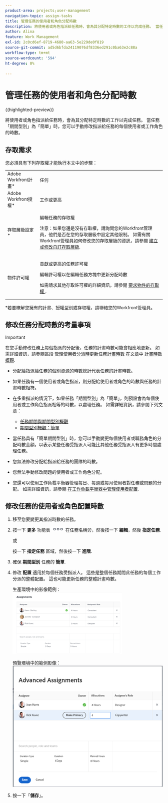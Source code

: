 ```yaml
---
product-area: projects;user-management
navigation-topic: assign-tasks
title: 管理任務的使用者和角色分配時數
description: 將使用者或角色指派給任務時，會為其分配特定時數的工作以完成任務。 當任務「期間型別」為「簡單」時，您可以手動修改指派給任務的每個使用者或工作角色的時數。
author: Alina
feature: Work Management
exl-id: 2c0cd6ef-8719-4680-aa63-5e229de0f819
source-git-commit: ad5d6bfda24119076df8336ed291c0ba63e2c88a
workflow-type: tm+mt
source-wordcount: '594'
ht-degree: 0%

---
```


# 管理任務的使用者和角色分配時數

{{highlighted-preview}}

將使用者或角色指派給任務時，會為其分配特定時數的工作以完成任務。 當任務「期間型別」為「簡單」時，您可以手動修改指派給任務的每個使用者或工作角色的時數。

## 存取需求

您必須具有下列存取權才能執行本文中的步驟：

<table style="table-layout:auto"> 
 <col> 
 <col> 
 <tbody> 
  <tr> 
   <td role="rowheader">Adobe Workfront計畫*</td> 
   <td> <p>任何</p> </td> 
  </tr> 
  <tr> 
   <td role="rowheader">Adobe Workfront授權*</td> 
   <td> <p>工作或更高</p> </td> 
  </tr> 
  <tr> 
   <td role="rowheader">存取層級設定*</td> 
   <td> <p>編輯任務的存取權</p> <p>注意：如果您還是沒有存取權，請詢問您的Workfront管理員，他們是否在您的存取層級中設定其他限制。 如需有關Workfront管理員如何修改您的存取層級的資訊，請參閱 <a href="../../../administration-and-setup/add-users/configure-and-grant-access/create-modify-access-levels.md" class="MCXref xref">建立或修改自訂存取層級</a>.</p> </td> 
  </tr> 
  <tr> 
   <td role="rowheader">物件許可權</td> 
   <td> <p>貢獻或更高的任務許可權</p> <p>編輯許可權以在編輯任務方塊中更新分配時數</p> <p>如需請求其他存取許可權的詳細資訊，請參閱 <a href="../../../workfront-basics/grant-and-request-access-to-objects/request-access.md" class="MCXref xref">要求物件的存取權 </a>.</p> </td> 
  </tr> 
 </tbody> 
</table>

&#42;若要瞭解您擁有的計畫、授權型別或存取權，請聯絡您的Workfront管理員。

## 修改任務分配時數的考量事項

>[!IMPORTANT]
>
>在您手動修改任務上每個指派的分配後，任務的計畫時數可能會相應地更新。 如需詳細資訊，請參閱區段 [管理使用者分派時更新任務計畫時數](../../../manage-work/tasks/task-information/planned-hours.md#update) 在文章中 [計畫時數概觀](../../../manage-work/tasks/task-information/planned-hours.md).

* 分配給指派給任務的個別資源的時數總計代表任務的計畫時數。
* 如果任務有一個使用者或角色指派，則分配給使用者或角色的時數與任務的計畫時數相符。
* 在多重指派的情況下，如果任務「期間型別」為「簡單」，則預設會為每個使用者或工作角色指派相等的時數，以處理任務。 如需詳細資訊，請參閱下列文章：

   * [任務期間與期間型別概觀](../../../manage-work/tasks/taskdurtn/task-duration-and-duration-type.md)
   * [期間型別概觀：簡單](../../../manage-work/tasks/taskdurtn/simple-duration-type.md)

* 當任務具有「簡單期間型別」時，您可以手動變更每個使用者或職務角色的分配時數金額，以表示某些任務受指派人可能比其他任務受指派人有更多時間處理任務。
* 您無法修改分配給指派給任務的團隊的時數。
* 您無法手動修改問題的使用者或工作角色分配。
* 您還可以使用工作負載平衡器管理每日、每週或每月使用者對任務或問題的分配。 如需詳細資訊，請參閱 [在工作負載平衡器中管理使用者配置](../../../resource-mgmt/workload-balancer/manage-user-allocations-workload-balancer.md).

## 修改任務的使用者或角色配置時數

1. 移至您要變更其指派時數的任務。
1. 按一下 **更多** 功能表 ![](assets/qs-more-icon-on-an-object.png) 在任務名稱旁，然後按一下 **編輯**，然後 **指定任務**.

   或

   按一下 **指定任務** 區域，然後按一下 **進階**.

1. 確保 **期間型別** 任務的 **簡單**.
1. 修改 **配置** 適用於每個任務受指派人。 這些是整個任務期間此任務的每個工作分派的整體配置。 這也可能更新任務的整體計畫時數。

   生產環境中的影像範例：
   ![](assets/advanced-assignments-simple-duration-multiple-resources-nwe-350x198.png)

   <span class="preview">預覽環境中的範例影像：</span>
   ![修改配置](assets/advanced-assignments-duration-type-allocations.png)

1. 按一下「**儲存**」。
